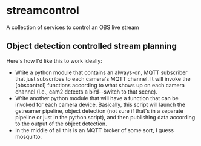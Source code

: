 # streamcontrol
A collection of services to control an OBS live stream

## Object detection controlled stream planning
Here's how I'd like this to work ideally:
- Write a python module that contains an always-on, MQTT subscriber that just subscribes to each camera's MQTT channel. It will invoke the [obscontrol] functions according to what shows up on each camera channel (I.e., cam2 detects a bird--switch to that scene).
- Write another python module that will have a function that can be invoked for each camera device. Basically, this script will launch the gstreamer pipeline, object detection (not sure if that's in a separate pipeline or just in the python script), and then publishing data according to the output of the object detection.
- In the middle of all this is an MQTT broker of some sort, I guess mosquitto.